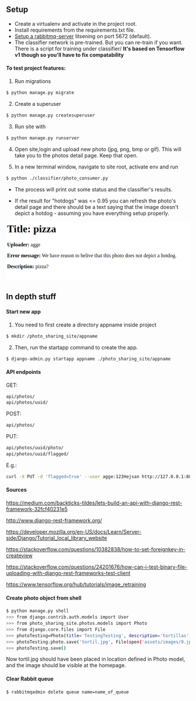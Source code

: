 ## Setup
* Create a virtualenv and activate in the project root.
* Install requirements from the requirements.txt file.
* [Setup a rabbitmq-server](https://www.rabbitmq.com/install-debian.html#apt-quick-start-cloudsmith) litsening on port 5672 (default).
* The classifier network is pre-trained. But you can re-train if you want. There is a script for training under classifier/ __It's based on Tensorflow v1 though so you'll have to fix compatability__

#### To test project features:

1. Run migrations
```bash
$ python manage.py migrate
```
2. Create a superuser
```bash
$ python manage.py createsuperuser
```
3. Run site with 
```bash
$ python manage.py runserver
```
4. Open site,login and upload new photo (jpg, png, bmp or gif). This will take
   you to the photos detail page. Keep that open.

5. In a new terminal window, navigate to site root, activate env and run 
```bash
$ python ./classifier/photo_consumer.py
```
* The process will print out some status and the classifier's results.

* If rhe result for "hotdogs" was <= 0.95 you can refresh the photo's detail 
   page and there should be a text saying that the image 
   doesn't depict a hotdog - assuming you have everything setup properly.

![content removed](./assets/images/rejected.png)

## In depth stuff
#### Start new app

1. You need to first create a directory appname inside project
```bash
$ mkdir /photo_sharing_site/appname 
```
2. Then, run the startapp command to create the app.
```bash
$ django-admin.py startapp appname ./photo_sharing_site/appname
```
#### API endpoints

GET:
```bash
api/photos/
api/photos/uuid/
```
POST:
```bash
api/photos/
```
PUT:
```bash
api/photos/uuid/photo/
api/photos/uuid/flagged/
```
E.g.:
```bash
curl -X PUT -d 'flagged=true' --user agge:123Hejsan http://127.0.0.1:8000/api/photos/cf134197-4ed8-4bdf-b322-cc2ba82e6335/flagged/ 
```

#### Sources

https://medium.com/backticks-tildes/lets-build-an-api-with-django-rest-framework-32fcf40231e5

http://www.django-rest-framework.org/

https://developer.mozilla.org/en-US/docs/Learn/Server-side/Django/Tutorial_local_library_website

https://stackoverflow.com/questions/10382838/how-to-set-foreignkey-in-createview

https://stackoverflow.com/questions/24201676/how-can-i-test-binary-file-uploading-with-django-rest-frameworks-test-client

https://www.tensorflow.org/hub/tutorials/image_retraining

#### Create photo object from shell
```bash
$ python manage.py shell
>>> from django.contrib.auth.models import User
>>> from photo_sharing_site.photos.models import Photo
>>> from django.core.files import File
>>> photoTesting=Photo(title='TestingTesting', description='tortillas', owner=User.objects.get(username='agge'))
>>> photoTesting.photo.save('tortil.jpg', File(open('assets/images/9.jpg', 'rb')))
>>> photoTesting.save()
```
Now tortil.jpg should have been placed in location defined in Photo model, and the image should be visible at the homepage.

#### Clear Rabbit queue
```bash
$ rabbitmqadmin delete queue name=name_of_queue
```
